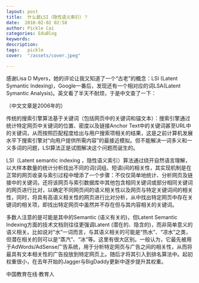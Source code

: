 ```yaml
---
layout: post  
title:  什么是LSI（隐性语义索引）？  
date:  2010-02-02 02:58  
author: Pickle Cai  
categories: EduBlog  
keywords: 
description:   
tags:	pickle   
cover:  "/assets/cover.jpeg"  

---  
```

    
感谢Lisa D Myers，她的评论让我又知道了一个“古老”的概念：LSI (Latent Symantic Indexing)，Google一番后，发现还有一个相对应的词LSA(Latent Symantic Analysis)。英文看了半天不耐烦，于是中文查了一下：





（中文文章是2006年的）



传统的搜索引擎算法基于关键词（包括网页中的关键词和锚文本）：搜索引擎通过统计特定网页中关键词的位置、密度以及链接Anchor Text中的关键词甚至URL中的关键词，从而按照匹配程度给出与用户搜索项相关的结果，这是之前计算机发展水平下搜索引擎对“向用户提供所需内容”的最接近模拟。但不能解决一词多义和一义多词的问题，LSI算法正是试图解决这个问题而诞生的。



LSI（Latent semantic indexing ，隐性语义索引）算法通过绕开自然语言理解，以大样本数量的统计分析找出不同的词(词组、短语)间的相关性，其实现机制是在正常的网页收录与索引过程中增添了一个步骤：不仅仅简单地统计、分析网页及链接中的关键词，还将该网页与索引数据库中其他包含相同关键词或部分相同关键词的网页进行比对，以确定不同网页间的语义相关性以及网页与特定关键词间的相关性，同时，将具有高语义相关性的网页进行比对分析，从中找出特定网页中存在关键词的相关项，即找出特定网页中虽然并不存在但与其内容相关的关键词。



多数人注意的是可能是其中的Semantic (语义有关的)，但Latent Semantic Indexing方面的技术文档则往往更强调Latent (潜在的、隐含的)，而非简单意义的语义相关。比如说对“水”一词而言，与其语义相关的可能是“热水”、“凉水”之类，但潜在相关的则可以是“蒸汽”、“冰”等。这里有很大区别。一般认为，它最先被用于AdWords/AdSense广告系统，用于分析特定网页与广告之间的相关性，从而将最具有文本相关性的广告投放到特定网页上。随后才将其引入到排名算法中。起初权重很小，在去年开始的Jagger与BigDaddy更新中逐步提升其权重。



		    
 中国教育在线·教育人

